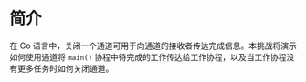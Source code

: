 # 简介

在 Go 语言中，关闭一个通道可用于向通道的接收者传达完成信息。本挑战将演示如何使用通道将 `main()` 协程中待完成的工作传达给工作协程，以及当工作协程没有更多任务时如何关闭通道。
